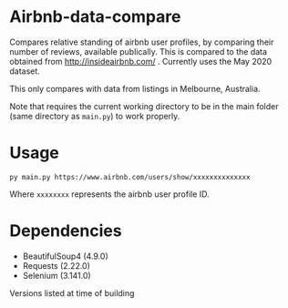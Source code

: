 # Airbnb-data-compare

Compares relative standing of airbnb user profiles, by comparing their number of reviews, available publically. This is compared to the data obtained from http://insideairbnb.com/ . Currently uses the May 2020 dataset.

This only compares with data from listings in Melbourne, Australia.

Note that requires the current working directory to be in the main folder (same directory as `main.py`) to work properly.

# Usage
```
py main.py https://www.airbnb.com/users/show/xxxxxxxxxxxxxx
```
Where `xxxxxxxx` represents the airbnb user profile ID.

# Dependencies
- BeautifulSoup4 (4.9.0)
- Requests (2.22.0)
- Selenium (3.141.0)

Versions listed at time of building
